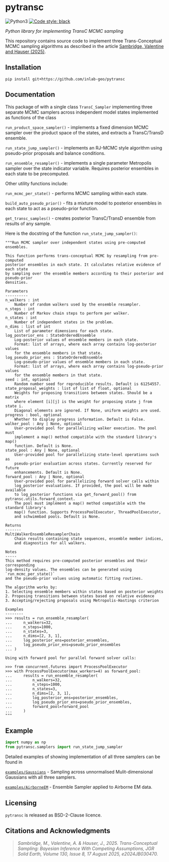 # pytransc

![Python3](https://img.shields.io/badge/python-3.x-brightgreen.svg)
<a href="https://github.com/psf/black"><img alt="Code style: black" src="https://img.shields.io/badge/code%20style-black-000000.svg"></a>

_Python library for implementing TransC MCMC sampling_


This repository contains source code to implement three Trans-Conceptual MCMC sampling algorithms as described in the article 
[Sambridge, Valentine and Hauser (2025)](https://agupubs.onlinelibrary.wiley.com/doi/10.1029/2024JB030470).


## Installation

```
pip install git+https://github.com/inlab-geo/pytransc
```
## Documentation

This package of with a single class `TransC_Sampler` implementing three separate MCMC samplers across independent model states implemented as functions of the class

`run_product_space_sampler()` - implements a fixed dimension MCMC sampler over the product space of the states, and extracts a TransC/TransD ensemble. 

`run_state_jump_sampler()` - implements an RJ-MCMC style algorithm using pseudo-prior proposals and balance conditions. 

`run_ensemble_resampler()` - implements a single parameter Metropolis sampler over the state indicator variable. Requires posterior ensembles in each state to be precomputed.

Other utility functions include:

`run_mcmc_per_state()` - performs MCMC sampling within each state.

`build_auto_pseudo_prior()` - fits a mixture model to posterior ensembles in each state to act as a pseudo-prior function.

`get_transc_samples()` - creates posterior TransC/TransD ensemble from results of any sample.

Here is the docstring of the function `run_state_jump_sampler()`:

    """Run MCMC sampler over independent states using pre-computed ensembles.

    This function performs trans-conceptual MCMC by resampling from pre-computed
    posterior ensembles in each state. It calculates relative evidence of each state
    by sampling over the ensemble members according to their posterior and pseudo-prior
    densities.

    Parameters
    ----------
    n_walkers : int
        Number of random walkers used by the ensemble resampler.
    n_steps : int
        Number of Markov chain steps to perform per walker.
    n_states : int
        Number of independent states in the problem.
    n_dims : list of int
        List of parameter dimensions for each state.
    log_posterior_ens : StateOrderedEnsemble
        Log-posterior values of ensemble members in each state.
        Format: list of arrays, where each array contains log-posterior values
        for the ensemble members in that state.
    log_pseudo_prior_ens : StateOrderedEnsemble
        Log-pseudo-prior values of ensemble members in each state.
        Format: list of arrays, where each array contains log-pseudo-prior values
        for the ensemble members in that state.
    seed : int, optional
        Random number seed for reproducible results. Default is 61254557.
    state_proposal_weights : list of list of float, optional
        Weights for proposing transitions between states. Should be a matrix
        where element [i][j] is the weight for proposing state j from state i.
        Diagonal elements are ignored. If None, uniform weights are used.
    progress : bool, optional
        Whether to display progress information. Default is False.
    walker_pool : Any | None, optional
        User-provided pool for parallelizing walker execution. The pool must
        implement a map() method compatible with the standard library's map()
        function. Default is None.
    state_pool : Any | None, optional
        User-provided pool for parallelizing state-level operations such as
        pseudo-prior evaluation across states. Currently reserved for future
        enhancements. Default is None.
    forward_pool : Any | None, optional
        User-provided pool for parallelizing forward solver calls within
        log_posterior evaluations. If provided, the pool will be made available
        to log_posterior functions via get_forward_pool() from pytransc.utils.forward_context.
        The pool must implement a map() method compatible with the standard library's 
        map() function. Supports ProcessPoolExecutor, ThreadPoolExecutor, 
        and schwimmbad pools. Default is None.

    Returns
    -------
    MultiWalkerEnsembleResamplerChain
        Chain results containing state sequences, ensemble member indices,
        and diagnostics for all walkers.

    Notes
    -----
    This method requires pre-computed posterior ensembles and their corresponding
    log-density values. The ensembles can be generated using `run_mcmc_per_state()`
    and the pseudo-prior values using automatic fitting routines.

    The algorithm works by:
    1. Selecting ensemble members within states based on posterior weights
    2. Proposing transitions between states based on relative evidence
    3. Accepting/rejecting proposals using Metropolis-Hastings criterion

    Examples
    --------
    >>> results = run_ensemble_resampler(
    ...     n_walkers=32,
    ...     n_steps=1000,
    ...     n_states=3,
    ...     n_dims=[2, 3, 1],
    ...     log_posterior_ens=posterior_ensembles,
    ...     log_pseudo_prior_ens=pseudo_prior_ensembles
    ... )

    Using with forward pool for parallel forward solver calls:

    >>> from concurrent.futures import ProcessPoolExecutor
    >>> with ProcessPoolExecutor(max_workers=4) as forward_pool:
    ...     results = run_ensemble_resampler(
    ...         n_walkers=32,
    ...         n_steps=1000,
    ...         n_states=3,
    ...         n_dims=[2, 3, 1],
    ...         log_posterior_ens=posterior_ensembles,
    ...         log_pseudo_prior_ens=pseudo_prior_ensembles,
    ...         forward_pool=forward_pool
    ...     )
    """

## Example

```python
import numpy as np
from pytransc.samplers import run_state_jump_sampler
```
Detailed examples of showing implementation of all three samplers can be found in

[`examples/Gaussians`](./examples/Gaussians/) - Sampling across unnormalised Mulit-dimensional Gaussians with all three samplers.

[`examples/AirborneEM`](./examples/AirborneEM) - Ensemble Sampler applied to Airborne EM data.

## Licensing
`pytransc` is released as BSD-2-Clause licence.

## Citations and Acknowledgments

> *Sambridge, M., Valentine, A. & Hauser, J., 2025. Trans-Conceptual Sampling: Bayesian Inference With Competing Assumptions, JGR Solid Earth, Volume 130, Issue 8, 17 August 2025, e2024JB030470.*








